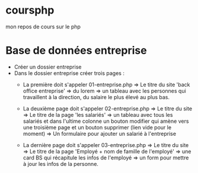 # coursphp
 mon repos de cours sur le php


 # Base de données entreprise

- Créer un dossier entreprise 
- Dans le dossier entreprise créer trois pages :
    * La première doit s'appeler 01-entreprise.php
        => Le titre du site 'back office entreprise'
        => du lorem
        => un tableau avec les personnes qui travaillent à la direction, du salaire le plus élevé au plus bas.
    
    * La deuxième page doit s'appeler 02-entreprise.php
        => Le titre du site
        => Le titre de la page 'les salariés'
        => un tableau avec tous les salariés et dans l'ultime colonne un bouton modifier qui amène vers une troisième page et un bouton supprimer (lien vide pour le moment)
        => Un formulaire pour ajouter un salarié à l'entreprise
        
    * La dernière page doit s'appeler 03-entreprise.php
        => Le titre du site
        => Le titre de la page 'Employé + nom de famille de l'employé'
        => une card BS qui récapitule les infos de l'employé
        => un form pour mettre à jour les infos de la personne.



        

